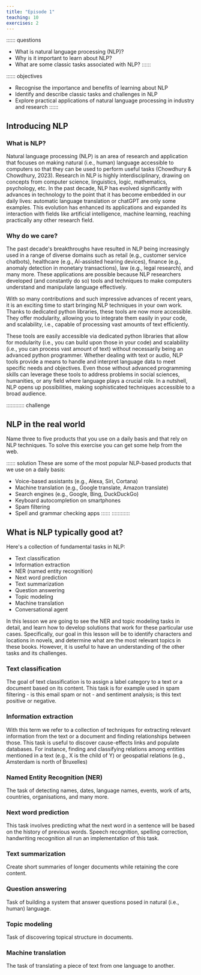 ```yaml
---
title: "Episode 1"
teaching: 10
exercises: 2
---
```


:::::: questions 
- What is natural language processing (NLP)?
- Why is it important to learn about NLP?
- What are some classic tasks associated with NLP?
::::::

:::::: objectives
- Recognise the importance and benefits of learning about NLP
- Identify and describe classic tasks and challenges in NLP 
- Explore practical applications of natural language processing in industry and research
::::::

## Introducing NLP

### What is NLP?
Natural language processing (NLP) is an area of research and application that focuses on making natural (i.e., human) language accessible to computers so that they can be used to perform useful tasks (Chowdhury & Chowdhury, 2023). Research in NLP is highly interdisciplinary, drawing on concepts from computer science, linguistics, logic, mathematics, psychology, etc. In the past decade, NLP has evolved significantly with advances in technology to the point that it has become embedded in our daily lives: automatic language translation or chatGPT are only some examples. This evolution has enhanced its applications and expanded its interaction with fields like artificial intelligence, machine learning, reaching practically any other research field.

### Why do we care?
The past decade's breakthroughs have resulted in NLP being increasingly used in a range of diverse domains such as retail (e.g., customer service chatbots), healthcare (e.g., AI-assisted hearing devices), finance (e.g., anomaly detection in monetary transactions), law (e.g., legal research), and many more. These applications are possible because NLP researchers developed (and constantly do so) tools and techniques to make computers understand and manipulate language effectively.

With so many contributions and such impressive advances of recent years, it is an exciting time to start bringing NLP techniques in your own work. Thanks to dedicated python libraries, these tools are now more accessible. They offer modularity, allowing you to integrate them easily in your code, and scalability, i.e., capable of processing vast amounts of text efficiently. 

These tools are easily accessible via dedicated python libraries that allow for modularity (i.e., you can build upon those in your code) and scalability (i.e., you can process vast amount of text) without necessarily being an advanced python programmer. Whether dealing with text or audio, NLP tools provide a means to handle and interpret language data to meet specific needs and objectives. Even those without advanced programming skills can leverage these tools to address problems in social sciences, humanities, or any field where language plays a crucial role. In a nutshell, NLP opens up possibilities, making sophisticated techniques accessible to a broad audience. 

:::::::::::: challenge 
## NLP in the real world

Name three to five products that you use on a daily basis and that rely on NLP techniques. To solve this exercise you can get 
some help from the web.


:::::: solution
These are some of the most popular NLP-based products that we use on a daily basis:

- Voice-based assistants (e.g., Alexa, Siri, Cortana)
- Machine translation (e.g., Google translate, Amazon translate)
- Search engines (e.g., Google, Bing, DuckDuckGo)
- Keyboard autocompletion on smartphones
- Spam filtering
- Spell and grammar checking apps
::::::
::::::::::::

## What is NLP typically good at?

Here's a collection of fundamental tasks in NLP:

- Text classification
- Information extraction 
- NER (named entity recognition)
- Next word prediction
- Text summarization
- Question answering
- Topic modeling
- Machine translation
- Conversational agent

In this lesson we are going to see the NER and topic modeling tasks in detail, and learn how to develop solutions that work for these particular use cases. Specifically, our goal in this lesson will be to identify characters and locations in novels, and determine what are the most relevant topics in these books. However, it is useful to have an understanding of the other tasks and its challenges.

### Text classification

The goal of text classification is to assign a label category to a text or a document based on its content. This task is for example used in spam filtering - is this email spam or not - and sentiment analysis; is this text positive or negative.

### Information extraction

With this term we refer to a collection of techniques for extracting relevant information from the text or a document and finding relationships between those. This task is useful to discover cause-effects links and populate databases. For instance, finding and classifying relations among entities mentioned in a text (e.g., X is the child of Y) or geospatial relations (e.g., Amsterdam is north of Bruxelles)

### Named Entity Recognition (NER)

The task of detecting names, dates, language names, events, work of arts, countries, organisations, and many more.

### Next word prediction

This task involves predicting what the next word in a sentence will be based on the history of previous words.
Speech recognition, spelling correction, handwriting recognition all run an implementation of this task.

### Text summarization 

Create short summaries of longer documents while retaining the core content. 

### Question answering 

Task of building a system that answer questions posed in natural (i.e., human) language.

### Topic modeling 

Task of discovering topical structure in documents.

### Machine translation

The task of translating a piece of text from one language to another. 
